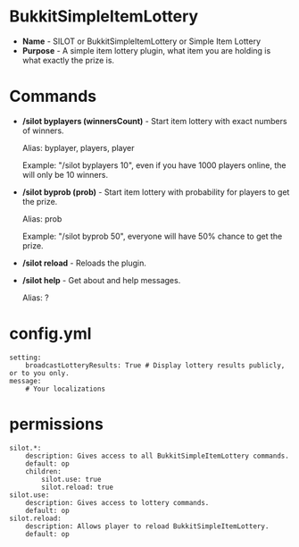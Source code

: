 BukkitSimpleItemLottery
================
* **Name** - SILOT or BukkitSimpleItemLottery or Simple Item Lottery
* **Purpose** - A simple item lottery plugin, what item you are holding is what exactly the prize is.

# Commands
* **/silot byplayers (winnersCount)** - Start item lottery with exact numbers of winners. 

  Alias: byplayer, players, player
  
  Example: "/silot byplayers 10", even if you have 1000 players online, the will only be 10 winners.

* **/silot byprob (prob)** - Start item lottery with probability for players to get the prize. 

  Alias: prob

  Example: "/silot byprob 50", everyone will have 50% chance to get the prize.
  
* **/silot reload** - Reloads the plugin.
* **/silot help** - Get about and help messages.

  Alias: ?

# config.yml

    setting:
        broadcastLotteryResults: True # Display lottery results publicly, or to you only.
    message:
        # Your localizations
    
# permissions

    silot.*:
        description: Gives access to all BukkitSimpleItemLottery commands.
        default: op
        children:
            silot.use: true
            silot.reload: true
    silot.use:
        description: Gives access to lottery commands.
        default: op
    silot.reload:
        description: Allows player to reload BukkitSimpleItemLottery.
        default: op
